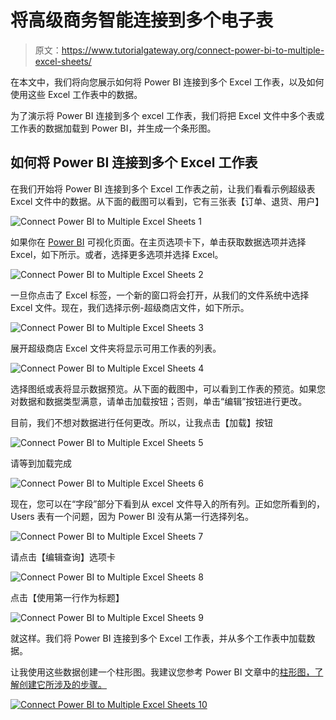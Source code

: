 # 将高级商务智能连接到多个电子表

> 原文：<https://www.tutorialgateway.org/connect-power-bi-to-multiple-excel-sheets/>

在本文中，我们将向您展示如何将 Power BI 连接到多个 Excel 工作表，以及如何使用这些 Excel 工作表中的数据。

为了演示将 Power BI 连接到多个 excel 工作表，我们将把 Excel 文件中多个表或工作表的数据加载到 Power BI，并生成一个条形图。

## 如何将 Power BI 连接到多个 Excel 工作表

在我们开始将 Power BI 连接到多个 Excel 工作表之前，让我们看看示例超级表 Excel 文件中的数据。从下面的截图可以看到，它有三张表【订单、退货、用户】

![Connect Power BI to Multiple Excel Sheets 1](img/8e88a3b39fa51a32eba8a97a8bbc5bfa.png)

如果你在 [Power BI](https://www.tutorialgateway.org/power-bi-tutorial/) 可视化页面。在主页选项卡下，单击获取数据选项并选择 Excel，如下所示。或者，选择更多选项并选择 Excel。

![Connect Power BI to Multiple Excel Sheets 2](img/39082f35fe11a4ecddd425aaa76b4521.png)

一旦你点击了 Excel 标签，一个新的窗口将会打开，从我们的文件系统中选择 Excel 文件。现在，我们选择示例-超级商店文件，如下所示。

![Connect Power BI to Multiple Excel Sheets 3](img/24e5a2cd2eaf5793717275cde86bd550.png)

展开超级商店 Excel 文件夹将显示可用工作表的列表。

![Connect Power BI to Multiple Excel Sheets 4](img/7bd989616ddee09e30658ccdd7feffe3.png)

选择图纸或表将显示数据预览。从下面的截图中，可以看到工作表的预览。如果您对数据和数据类型满意，请单击加载按钮；否则，单击“编辑”按钮进行更改。

目前，我们不想对数据进行任何更改。所以，让我点击【加载】按钮

![Connect Power BI to Multiple Excel Sheets 5](img/e7788476d28c291930f060a765d53060.png)

请等到加载完成

![Connect Power BI to Multiple Excel Sheets 6](img/3581a1b02006c841da817c1b923cd4a2.png)

现在，您可以在“字段”部分下看到从 excel 文件导入的所有列。正如您所看到的，Users 表有一个问题，因为 Power BI 没有从第一行选择列名。

![Connect Power BI to Multiple Excel Sheets 7](img/ad40ad3e2d54d83efb860b2910b78c7e.png)

请点击【编辑查询】选项卡

![Connect Power BI to Multiple Excel Sheets 8](img/0e717c00f398cbd37cfae480881d4422.png)

点击【使用第一行作为标题】

![Connect Power BI to Multiple Excel Sheets 9](img/e8d4014f619ab1122da82543bbbdac9b.png)

就这样。我们将 Power BI 连接到多个 Excel 工作表，并从多个工作表中加载数据。

让我使用这些数据创建一个柱形图。我建议您参考 Power BI 文章中的[柱形图，了解创建它所涉及的步骤。](https://www.tutorialgateway.org/column-chart-in-power-bi/)

[![Connect Power BI to Multiple Excel Sheets 10](img/fd2950b22bf545db07c7cba2eab90a9d.png)](https://www.tutorialgateway.org/column-chart-in-power-bi/)